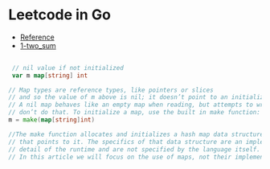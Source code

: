 
# Leetcode in Go

- [Reference](https://github.com/austingebauer/go-leetcode)
- [1-two_sum](https://github.com/jnuho/jnuho.github.io/hellogo/algorithm/1-two_sum/solution.go)

```go
 
 // nil value if not initialized
 var m map[string] int

// Map types are reference types, like pointers or slices
// and so the value of m above is nil; it doesn’t point to an initialized map.
// A nil map behaves like an empty map when reading, but attempts to write to a nil map will cause a runtime panic;
// don’t do that. To initialize a map, use the built in make function:
m = make(map[string]int)

//The make function allocates and initializes a hash map data structure and returns a map value
// that points to it. The specifics of that data structure are an implementation
// detail of the runtime and are not specified by the language itself.
// In this article we will focus on the use of maps, not their implementation.

```